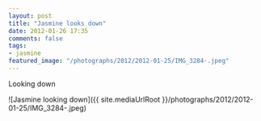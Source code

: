 ```yaml
---
layout: post
title: "Jasmine looks down"
date: 2012-01-26 17:35
comments: false
tags: 
- jasmine
featured_image: "/photographs/2012/2012-01-25/IMG_3284-.jpeg"
---
```

Looking down

![Jasmine looking down]({{ site.mediaUrlRoot }}/photographs/2012/2012-01-25/IMG_3284-.jpeg)

